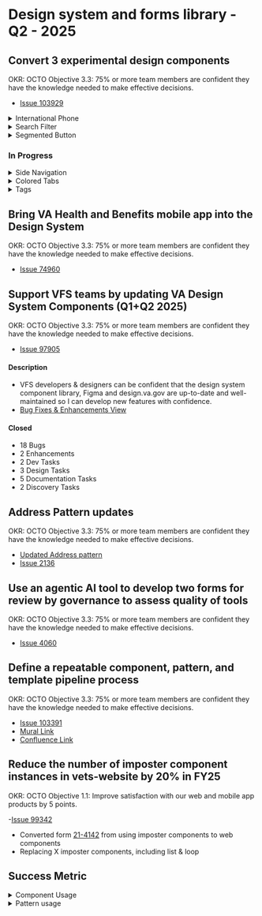 # Design system and forms library - Q2 - 2025


## Convert 3 experimental design components
OKR: OCTO Objective 3.3: 75% or more team members are confident they have the knowledge needed to make effective decisions.
- [Issue 103929](https://github.com/department-of-veterans-affairs/va.gov-team/issues/103929)

<details>
<Summary>International Phone</Summary>

- Release Date:
- [Issue 2134](https://github.com/department-of-veterans-affairs/VA.gov-team-forms/issues/2134)
- Number of users adopted component:
- [Product Outline](https://github.com/department-of-veterans-affairs/va.gov-team/blob/master/products/design-system-forms-library/products/components/va-input-telephone/product-outline.md)

#### Description:
- The va-input-telephone component is being developed to enable support for international phone numbers across the VA.gov ecosystem.
- This enhancement is critical to improving accessibility and usability for veterans and users residing outside the United States.
- The updated component will ensure consistency, flexibility, and compliance across all platforms, including My VA Profile, VA.gov forms, and VA mobile applications.
</details>

<details>
<Summary>Search Filter</Summary>

- Release Date:
- [Issue 3423](https://github.com/department-of-veterans-affairs/vets-design-system-documentation/issues/3423)
- Number of users adopted component:
- [Product Outline](https://github.com/department-of-veterans-affairs/va.gov-team/blob/master/products/design-system-forms-library/products/components/va-search-filter/product-outline.md)

#### Description:
The Experimental Design Search filter pattern was submitted to help users filter a large volume of search results. Typically, in large libraries of content or articles.
The search filter component and pattern is being created and added to the VA Design System to increase content findability by allowing users to navigate and filter content in an easy and meaningful way to avoid information overload and reduce cognitive burden. Addresses Veteran feedback of poor findability.
</details>

<details>
<Summary>Segmented Button</Summary>

- Release Date:
- [Issue 4291](https://github.com/department-of-veterans-affairs/vets-design-system-documentation/issues/4291)
- Number of users adopted component:
- [Product Outline](https://github.com/department-of-veterans-affairs/va.gov-team/blob/master/products/design-system-forms-library/products/components/segmented-button/product-outline.md)
#### Description: 
The Segmented Button component is designed to help users easily switch between different views of information that are all related to the same topic or context. Our approach is based on the existing and successful Segmented Control component used in the VA Mobile Design System.

</details>

### In Progress

<details>
  <summary>Side Navigation</summary>
</details>

<details>
  <summary>Colored Tabs</summary>
</details>

<details>
  <summary>Tags</summary>
</details>

## Bring VA Health and Benefits mobile app into the Design System
OKR: OCTO Objective 3.3: 75% or more team members are confident they have the knowledge needed to make effective decisions.
- [Issue 74960](https://github.com/department-of-veterans-affairs/va.gov-team/issues/74960)


## Support VFS teams by updating VA Design System Components (Q1+Q2 2025)
OKR: OCTO Objective 3.3: 75% or more team members are confident they have the knowledge needed to make effective decisions.
- [Issue 97905](https://github.com/department-of-veterans-affairs/va.gov-team/issues/97905)

#### Description
- VFS developers & designers can be confident that the design system component library, Figma and design.va.gov are up-to-date and well-maintained so I can develop new features with confidence.
- [Bug Fixes & Enhancements View](https://github.com/orgs/department-of-veterans-affairs/projects/1643/views/19?filterQuery=parent-issue%3Adepartment-of-veterans-affairs%2Fva.gov-team%2397905+-status%3A%22Needs+Review%22%2C%22Ready+for+work%22&sortedBy%5Bdirection%5D=asc&sortedBy%5BcolumnId%5D=185298580)

#### Closed
  - 18 Bugs
  - 2 Enhancements
  - 2 Dev Tasks
  - 3 Design Tasks
  - 5 Documentation Tasks
  - 2 Discovery Tasks 

## Address Pattern updates
OKR: OCTO Objective 3.3: 75% or more team members are confident they have the knowledge needed to make effective decisions.
- [Updated Address pattern](https://design.va.gov/patterns/ask-users-for/addresses#content-considerations)
- [Issue 2136](https://github.com/department-of-veterans-affairs/VA.gov-team-forms/issues/2136)
  
## Use an agentic AI tool to develop two forms for review by governance to assess quality of tools
OKR: OCTO Objective 3.3: 75% or more team members are confident they have the knowledge needed to make effective decisions.
- [Issue 4060](https://github.com/department-of-veterans-affairs/vets-design-system-documentation/issues/4060)

## Define a repeatable component, pattern, and template pipeline process
OKR: OCTO Objective 3.3: 75% or more team members are confident they have the knowledge needed to make effective decisions.
- [Issue 103391](https://github.com/department-of-veterans-affairs/va.gov-team/issues/103391)
- [Mural Link](https://app.mural.co/t/departmentofveteransaffairs9999/m/departmentofveteransaffairs9999/1745428073647/08f6a4f4445da7571e39267b60c0cf46227b8b61)
- [Confluence Link](https://vfs.atlassian.net/wiki/spaces/DST/pages/edit-v2/4104028243?)

## Reduce the number of imposter component instances in vets-website by 20% in FY25
OKR: OCTO Objective 1.1: Improve satisfaction with our web and mobile app products by 5 points.

-[Issue 99342](https://github.com/department-of-veterans-affairs/va.gov-team/issues/99341)
- Converted form [21-4142](https://github.com/department-of-veterans-affairs/VA.gov-team-forms/issues/2100) from using imposter components to web components
- Replacing X imposter components, including list & loop


## Success Metric
<details>
<Summary>Component Usage</Summary>
</details>

<details>
<Summary>Pattern usage</Summary>

  
| Pattern               | \# of Teams |
| --------------------- | ----------- |
| address               | 66          |
| arn                   | 2           |
| arrayBuilder          | 16          |
| bank                  | 1           |
| checkboxGroup         | 50          |
| currency              | 13          |
| date                  | 99          |
| email                 | 56          |
| fullName              | 71          |
| number                | 8           |
| phone                 | 61          |
| radio                 | 102         |
| relationshipToVeteran | 1           |
| select                | 15          |
| ssn                   | 63          |
| text                  | 59          |
| title                 | 362         |
| yesNo                 | 142         |
| Grand Total           | 1187        |

</details>
